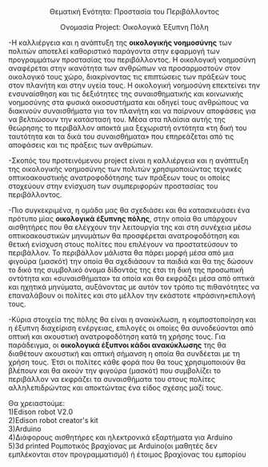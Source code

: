 <p align="center"> 
Θεματική Ενότητα: Προστασία του Περιβάλλοντος 
</p>
<p align="center"> 
Ονομασία Project: Οικολογικά Έξυπνη Πόλη
</p>

-Η καλλιέργεια και η ανάπτυξη της **οικολογικής νοημοσύνης** των πολιτών  αποτελεί καθοριστικό παράγοντα στην εφαρμογή των προγραμμάτων προστασίας του περιβάλλοντος. Η οικολογική νοημοσύνη αναφέρεται στην ικανότητα των ανθρώπων να προσαρμοστούν στον οικολογικό τους χώρο, διακρίνοντας τις επιπτώσεις των πράξεών τους στον πλανήτη και στην υγεία τους. Η οικολογική νοημοσύνη επεκτείνει την ενσυναίσθηση και τις δεξιότητες της συναισθηματικής και κοινωνικής νοημοσύνης στα φυσικά οικοσυστήματα  και οδηγεί τους ανθρώπους να διακινούν συναισθήματα για τον πλανήτη και να παίρνουν αποφάσεις για να βελτιώσουν την κατάστασή του. Μέσα στα πλαίσια αυτής της θεώρησης το περιβάλλον αποκτά μια ξεχωριστή οντότητα «τη δική του ταυτότητα και τα δικά του συναισθήματα» που επηρεάζεται από τις αποφάσεις και τις πράξεις των ανθρώπων. 

-Σκοπός του προτεινόμενου project είναι η καλλιέργεια και η ανάπτυξη της οικολογικής νοημοσύνης των πολιτών χρησιμοποιώντας τεχνικές οπτικοακουστικής ανατροφοδότησης των πράξεων τους οι οποίες στοχεύουν στην ενίσχυση των συμπεριφορών προστασίας του περιβάλλοντος.  

-Πιο συγκεκριμένα, η ομάδα μας θα σχεδιάσει και θα κατασκευάσει ένα πρότυπο μίας **οικολογικά έξυπνης πόλης**, στην οποία θα υπάρχουν αισθητήρες που θα ελέγχουν την λειτουργία της και στη συνέχεια μέσω οπτικοακουστικών μηνυμάτων θα προσφέρεται ανατροφοδότηση και θετική ενίσχυση στους πολίτες που επιλέγουν να προστατεύσουν το περιβάλλον. Το περιβάλλον μάλιστα θα πάρει μορφή μέσα από μια φιγούρα (μασκότ) την οποία θα σχεδιάσουν τα παιδιά και θα της δώσουν το δικό της συμβολικό όνομα δίδοντάς της έτσι τη δική της προσωπική οντότητα και «συναισθήματα» τα οποία και θα εκφράζει μέσα από οπτικά και ηχητικά μηνύματα, αυξάνοντας με αυτόν τον τρόπο τις πιθανότητες να επαναλάβουν οι πολίτες και στο μέλλον την εκάστοτε «πράσινη»επιλογή τους. 

-Κύρια στοιχεία της πόλης θα είναι η ανακύκλωση, η κομποστοποίηση και η έξυπνη διαχείριση ενέργειας, επιλογές οι οποίες θα συνοδεύονται από οπτική και ακουστική ανατροφοδότηση κατά τη χρήσης τους. Για παράδειγμα, οι **οικολογικά έξυπνοι κάδοι ανακύκλωσης** της θα διαθέτουν ακουστική και οπτική σήμανση η οποία θα συνδέεται με τη χρήση τους. Έτσι οι πολίτες κάθε φορά που θα τους χρησιμοποιούν θα βλέπουν και θα ακούν την φιγούρα (μασκότ)  που συμβολίζει το περιβάλλον να εκφράζει τα συναισθήματα του στους πολίτες αλληλεπιδρώντας και αποκτώντας ένα είδος σχέσης μαζί τους.  

Θα χρειαστούμε:
<br />1)Edison robot V2.0
<br />2)Edison robot creator's kit
<br />3)Arduino
<br />4)Διάφορους αισθητήρες και ηλεκτρονικά εξαρτήματα για Arduino
<br />5)3d printed Ρομποτικός βραχίονας με Arduino(οι μαθητές δεν εμπλέκονται στον προγραμματισμό) ή έτοιμος βραχίονας του εμπορίου 
